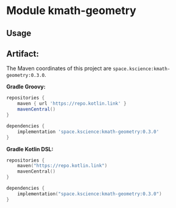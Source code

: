 # Module kmath-geometry



## Usage

## Artifact:

The Maven coordinates of this project are `space.kscience:kmath-geometry:0.3.0`.

**Gradle Groovy:**
```groovy
repositories {
    maven { url 'https://repo.kotlin.link' }
    mavenCentral()
}

dependencies {
    implementation 'space.kscience:kmath-geometry:0.3.0'
}
```
**Gradle Kotlin DSL:**
```kotlin
repositories {
    maven("https://repo.kotlin.link")
    mavenCentral()
}

dependencies {
    implementation("space.kscience:kmath-geometry:0.3.0")
}
```
